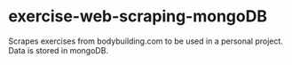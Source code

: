 # exercise-web-scraping-mongoDB

Scrapes exercises from bodybuilding.com to be used in a personal project. Data is stored in mongoDB.

